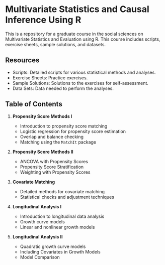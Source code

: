 # Multivariate Statistics and Causal Inference Using R

This is a repository for a graduate course in the social sciences on Multivariate Statistics and Evaluation using R. This course includes scripts, exercise sheets, sample solutions, and datasets. 

## Resources

- Scripts: Detailed scripts for various statistical methods and analyses.
- Exercise Sheets: Practice exercises.
- Sample Solutions: Solutions to the exercises for self-assessment.
- Data Sets: Data needed to perform the analyses.

## Table of Contents 

1. **Propensity Score Methods I**
   - Introduction to propensity score matching
   - Logistic regression for propensity score estimation
   - Overlap and balance checking
   - Matching using the `MatchIt` package

2. **Propensity Score Methods II**
   - ANCOVA with Propensity Scores
   - Propensity Score Stratification
   - Weighting with Propensity Scores

3. **Covariate Matching**
   - Detailed methods for covariate matching
   - Statistical checks and adjustment techniques

4. **Longitudinal Analysis I**
   - Introduction to longitudinal data analysis
   - Growth curve models
   - Linear and nonlinear growth models

5. **Longitudinal Analysis II**
   - Quadratic growth curve models
   - Including Covariates in Growth Models
   - Model Comparison
